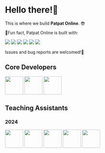 # Hello there!👋

This is where we build **Patpat Online**. 😎

🎈Fun fact, Patpat Online is built with:

[![](https://img.shields.io/badge/Spring_Boot-6DB33F?style=for-the-badge&logo=spring-boot&logoColor=white)](https://docs.spring.io/spring-boot/)
[![](https://img.shields.io/badge/Vue%20js-35495E?style=for-the-badge&logo=vuedotjs&logoColor=4FC08D)](https://vuejs.org/)
[![](https://img.shields.io/badge/MySQL-005C84?style=for-the-badge&logo=mysql&logoColor=white)](https://www.mysql.com/)
[![](https://img.shields.io/badge/rabbitmq-%23FF6600.svg?&style=for-the-badge&logo=rabbitmq&logoColor=white)](https://www.rabbitmq.com/)
[![](https://img.shields.io/badge/K3S-FFC61C?style=for-the-badge&logo=k3s&logoColor=black)](https://docs.k3s.io/)
[![](https://img.shields.io/badge/Docker-2CA5E0?style=for-the-badge&logo=docker&logoColor=white)](https://www.docker.com/)

Issues and bug reports are welcomed!🐛

## Core Developers

[<img src="https://github.com/Lord-Turmoil.png" width="60px;"/>](https://github.com/Lord-Turmoil)
[<img src="https://github.com/Pan-Pan-Pan.png" width="60px;"/>](https://github.com/Pan-Pan-Pan)
[<img src="https://github.com/aamofe.png" width="60px;"/>](https://github.com/aamofe)

## Teaching Assistants

### 2024

[<img src="https://github.com/1mujue.png" width="60px;"/>](https://github.com/1mujue)
[<img src="https://github.com/gitDebuger.png" width="60px;"/>](https://github.com/gitDebuger)
[<img src="https://github.com/SpriteWithoutIce.png" width="60px;"/>](https://github.com/SpriteWithoutIce)
[<img src="https://github.com/sandwich-biscuit.png" width="60px;"/>](https://github.com/sandwich-biscuit)
[<img src="https://github.com/22373448.png" width="60px;"/>](https://github.com/22373448)
